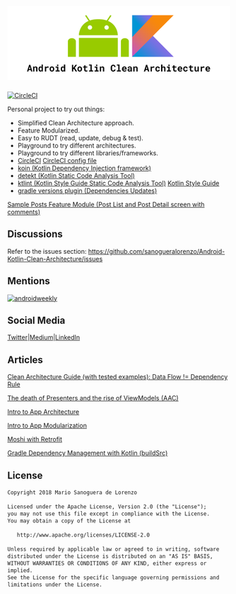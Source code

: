 ![Android Kotlin Clean Architecture](https://github.com/sanogueralorenzo/Android-Kotlin-Clean-Architecture/blob/master/sample_images/android_kotlin_clean_architecture.png)
=

[![CircleCI](https://circleci.com/gh/sanogueralorenzo/Android-Kotlin-Clean-Architecture/tree/master.svg?style=svg)](https://circleci.com/gh/sanogueralorenzo/Android-Kotlin-Clean-Architecture/tree/master)

Personal project to try out things:
- Simplified Clean Architecture approach.
- Feature Modularized.
- Easy to RUDT (read, update, debug & test).
- Playground to try different architectures.
- Playground to try different libraries/frameworks.
- [CircleCI](https://circleci.com/gh/sanogueralorenzo/Android-Kotlin-Clean-Architecture) [CircleCI config file](https://github.com/sanogueralorenzo/Android-Kotlin-Clean-Architecture/blob/master/.circleci/config.yml)
- [koin (Kotlin Dependency Injection framework)](https://github.com/InsertKoinIO/koin)
- [detekt (Kotlin Static Code Analysis Tool)](https://github.com/arturbosch/detekt)
- [ktlint (Kotlin Style Guide Static Code Analysis Tool)](https://github.com/shyiko/ktlint) [Kotlin Style Guide](https://android.github.io/kotlin-guides/style.html)
- [gradle versions plugin (Dependencies Updates)](https://github.com/ben-manes/gradle-versions-plugin)

[Sample Posts Feature Module (Post List and Post Detail screen with comments)](https://github.com/sanogueralorenzo/Android-Kotlin-Clean-Architecture/tree/master/posts)

Discussions
-
Refer to the issues section: https://github.com/sanogueralorenzo/Android-Kotlin-Clean-Architecture/issues

Mentions
-
[![androidweekly](https://img.shields.io/badge/androidweekly.net-303-orange.svg?style=flat-square)](http://androidweekly.net/issues/issue-303)

Social Media
-
[Twitter](https://twitter.com/MarioDroidcon)|[Medium](https://medium.com/@sanogueralorenzo)|[LinkedIn](https://www.linkedin.com/in/mario-sanoguera-de-lorenzo-b7b392103/)

Articles
-
[Clean Architecture Guide (with tested examples): Data Flow != Dependency Rule](https://proandroiddev.com/clean-architecture-data-flow-dependency-rule-615ffdd79e29)

[The death of Presenters and the rise of ViewModels (AAC)](https://proandroiddev.com/the-death-of-presenters-and-the-rise-of-viewmodels-aac-f14d54b419a)

[Intro to App Architecture](https://proandroiddev.com/intro-to-app-architecture-922b392b21b2)

[Intro to App Modularization](https://proandroiddev.com/intro-to-app-modularization-42411e4c421e)

[Moshi with Retrofit](https://proandroiddev.com/moshi-with-retrofit-in-kotlin-%EF%B8%8F-a69c2621708b)

[Gradle Dependency Management with Kotlin (buildSrc)](https://proandroiddev.com/gradle-dependency-management-with-kotlin-94eed4df9a28)

License
-

    Copyright 2018 Mario Sanoguera de Lorenzo

    Licensed under the Apache License, Version 2.0 (the "License");
    you may not use this file except in compliance with the License.
    You may obtain a copy of the License at

       http://www.apache.org/licenses/LICENSE-2.0

    Unless required by applicable law or agreed to in writing, software
    distributed under the License is distributed on an "AS IS" BASIS,
    WITHOUT WARRANTIES OR CONDITIONS OF ANY KIND, either express or implied.
    See the License for the specific language governing permissions and
    limitations under the License.
